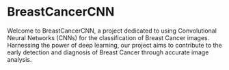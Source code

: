 # BreastCancerCNN
Welcome to BreastCancerCNN, a project dedicated to using Convolutional Neural Networks (CNNs) for the classification of Breast Cancer images. Harnessing the power of deep learning, our project aims to contribute to the early detection and diagnosis of Breast Cancer through accurate image analysis.
